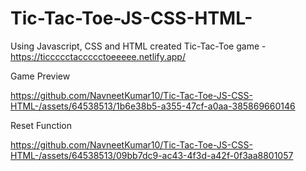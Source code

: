 # Tic-Tac-Toe-JS-CSS-HTML-
Using Javascript, CSS and HTML created Tic-Tac-Toe game - https://ticcccctaccccctoeeeee.netlify.app/


Game Preview


https://github.com/NavneetKumar10/Tic-Tac-Toe-JS-CSS-HTML-/assets/64538513/1b6e38b5-a355-47cf-a0aa-385869660146

Reset Function


https://github.com/NavneetKumar10/Tic-Tac-Toe-JS-CSS-HTML-/assets/64538513/09bb7dc9-ac43-4f3d-a42f-0f3aa8801057

